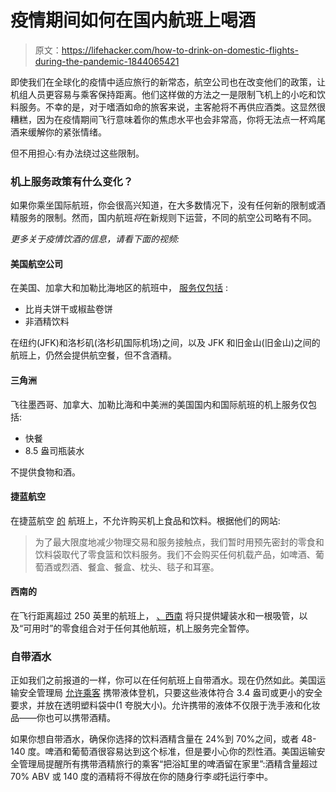 # 疫情期间如何在国内航班上喝酒

> 原文：<https://lifehacker.com/how-to-drink-on-domestic-flights-during-the-pandemic-1844065421>

即使我们在全球化的疫情中适应旅行的新常态，航空公司也在改变他们的政策，让机组人员更容易与乘客保持距离。他们这样做的方法之一是限制飞机上的小吃和饮料服务。不幸的是，对于嗜酒如命的旅客来说，主客舱将不再供应酒类。这显然很糟糕，因为在疫情期间飞行意味着你的焦虑水平也会非常高，你将无法点一杯鸡尾酒来缓解你的紧张情绪。



但不用担心:有办法绕过这些限制。

### 机上服务政策有什么变化？

如果你乘坐国际航班，你会很高兴知道，在大多数情况下，没有任何新的限制或酒精服务的限制。然而，国内航班*将*在新规则下运营，不同的航空公司略有不同。

*更多关于疫情饮酒的信息，请看下面的视频:*

#### 美国航空公司

在美国、加拿大和加勒比海地区的航班中， [服务仅包括](https://www.aa.com/i18n/travel-info/experience/dining/main-cabin-food.jsp) :

*   比肖夫饼干或椒盐卷饼
*   非酒精饮料

在纽约(JFK)和洛杉矶(洛杉矶国际机场)之间，以及 JFK 和旧金山(旧金山)之间的航班上，仍然会提供航空餐，但不含酒精。

#### 三角洲

飞往墨西哥、加拿大、加勒比海和中美洲的美国国内和国际航班的机上服务仅包括:

*   快餐
*   8.5 盎司瓶装水

不提供食物和酒。

#### 捷蓝航空

在捷蓝航空 [的](https://www.jetblue.com/flying-with-us/inflight-experience/snacks-drinks) 航班上，不允许购买机上食品和饮料。根据他们的网站:

> 为了最大限度地减少物理交易和服务接触点，我们暂时用预先密封的零食和饮料袋取代了零食篮和饮料服务。我们不会购买任何机载产品，如啤酒、葡萄酒或烈酒、餐盒、餐盒、枕头、毯子和耳塞。

#### 西南的

在飞行距离超过 250 英里的航班上， [、西南](https://www.southwest.com/html/customer-service/inflight-experience/) 将只提供罐装水和一根吸管，以及“可用时”的零食组合对于任何其他航班，机上服务完全暂停。

### 自带酒水

正如我们之前报道的一样，你可以在任何航班上自带酒水。现在仍然如此。美国运输安全管理局 [允许乘客](https://www.tsa.gov/blog/2019/06/21/tsa-travel-tip-traveling-alcohol) 携带液体登机，只要这些液体符合 3.4 盎司或更小的安全要求，并放在透明塑料袋中(1 夸脱大小)。允许携带的液体不仅限于洗手液和化妆品——你也可以携带酒精。

如果你想自带酒水，确保你选择的饮料酒精含量在 24%到 70%之间，或者 48-140 度。啤酒和葡萄酒很容易达到这个标准，但是要小心你的烈性酒。美国运输安全管理局提醒所有携带酒精旅行的乘客“把浴缸里的啤酒留在家里”:酒精含量超过 70% ABV 或 140 度的酒精将不得放在你的随身行李*或*托运行李中。